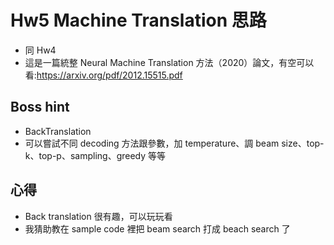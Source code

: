 # Hw5 Machine Translation 思路
- 同 Hw4
- 這是一篇統整 Neural Machine Translation 方法（2020）論文，有空可以看:https://arxiv.org/pdf/2012.15515.pdf

## Boss hint
- BackTranslation
- 可以嘗試不同 decoding 方法跟參數，加 temperature、調 beam size、top-k、top-p、sampling、greedy 等等

## 心得
- Back translation 很有趣，可以玩玩看
- 我猜助教在 sample code 裡把 beam search 打成 beach search 了
